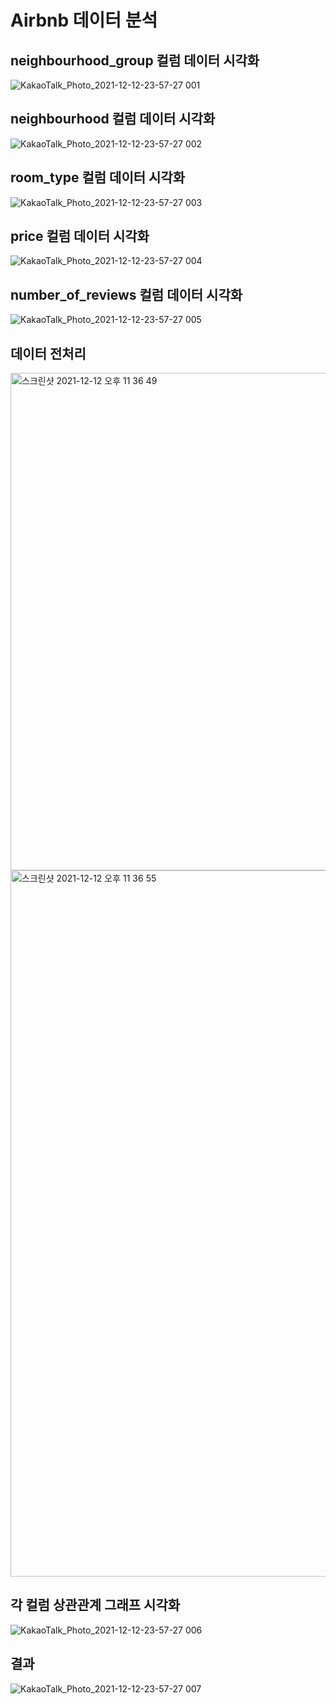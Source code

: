 # Airbnb 데이터 분석

## neighbourhood_group 컬럼 데이터 시각화
![KakaoTalk_Photo_2021-12-12-23-57-27 001](https://user-images.githubusercontent.com/33109677/145717451-a1a68131-6bf7-4d02-a6b9-ac0f8b914407.png)

## neighbourhood 컬럼 데이터 시각화
![KakaoTalk_Photo_2021-12-12-23-57-27 002](https://user-images.githubusercontent.com/33109677/145717457-96cfc476-8e17-425f-a4b8-f0efbf171a39.png)

## room_type 컬럼 데이터 시각화
![KakaoTalk_Photo_2021-12-12-23-57-27 003](https://user-images.githubusercontent.com/33109677/145717463-df741b16-b8be-460d-a893-843fbae714ee.png)

## price 컬럼 데이터 시각화
![KakaoTalk_Photo_2021-12-12-23-57-27 004](https://user-images.githubusercontent.com/33109677/145717466-7980556c-85fe-4368-ad4b-cd272ecc98ac.png)

## number_of_reviews 컬럼 데이터 시각화
![KakaoTalk_Photo_2021-12-12-23-57-27 005](https://user-images.githubusercontent.com/33109677/145717472-b9b1b492-e12f-4ee8-8310-af07ccd17b5d.png)

## 데이터 전처리
<img width="796" alt="스크린샷 2021-12-12 오후 11 36 49" src="https://user-images.githubusercontent.com/33109677/145717480-e7e5b0fc-dcf6-42d2-8327-d4649d257cdc.png">

<img width="1130" alt="스크린샷 2021-12-12 오후 11 36 55" src="https://user-images.githubusercontent.com/33109677/145717482-005f9063-b229-42a6-a0e7-fcea97127965.png">

## 각 컬럼 상관관계 그래프 시각화
![KakaoTalk_Photo_2021-12-12-23-57-27 006](https://user-images.githubusercontent.com/33109677/145717475-0d519a43-2925-4bb7-a86e-799942040fc1.png)

## 결과
![KakaoTalk_Photo_2021-12-12-23-57-27 007](https://user-images.githubusercontent.com/33109677/145717477-828b28db-f979-4e8f-a6e3-4e2de3623bc3.png)
